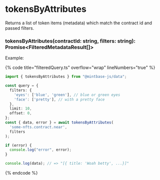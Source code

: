
# tokensByAttributes

Returns a list of token items (metadata) which match the contract id and passed filters.

### tokensByAttributes(contractId: string, filters: string): Promise<FilteredMetadataResult[]>

Example:

{% code title="filteredQuery.ts" overflow="wrap" lineNumbers="true" %}

```typescript
import { tokensByAttributes } from "@mintbase-js/data";

const query = {
  filters: {
    'eyes': ['blue', 'green'], // blue or green eyes
    'face': ['pretty'], // with a pretty face
  },
  limit: 10,
  offset: 0,
};
const { data, error } = await tokensByAttributes(
  'some-nfts.contract.near',
  filters
);

if (error) {
  console.log("error", error);
}

console.log(data); // => "[{ title: 'Woah betty', ...}]"
```

{% endcode %}
